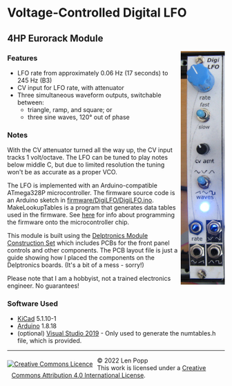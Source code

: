 # Voltage-Controlled Digital LFO

## 4HP Eurorack Module

<img src="DigiLFO.jpg" style="float:right">

### Features
- LFO rate from approximately 0.06 Hz (17 seconds) to 245 Hz (B3)
- CV input for LFO rate, with attenuator
- Three simultaneous waveform outputs, switchable between:
    - triangle, ramp, and square; or
	- three sine waves, 120° out of phase

### Notes
With the CV attenuator turned all the way up, the CV input tracks 1 volt/octave. The LFO can be tuned to play notes below middle C, but due to limited resolution the tuning won't be as accurate as a proper VCO.

The LFO is implemented with an Arduino-compatible ATmega328P microcontroller. The firmware source code is an Arduino sketch in [firmware/DigiLFO/DigiLFO.ino](firmware/DigiLFO/DigiLFO.ino). MakeLookupTables is a program that generates data tables used in the firmware. See [here](https://len42.github.io/Synth/firmware-programming.html) for info about programming the firmware onto the microcontroller chip.

This module is built using the [Delptronics Module Construction Set](https://delptronics.com/module-construction-set.php) which includes PCBs for the front panel controls and other components. The PCB layout file is just a guide showing how I placed the components on the Delptronics boards. (It's a bit of a mess - sorry!)

Please note that I am a hobbyist, not a trained electronics engineer. No guarantees!

### Software Used
* [KiCad](https://www.kicad.org/) 5.1.10-1
* [Arduino](https://www.arduino.cc/) 1.8.18
* (optional) [Visual Studio 2019](https://visualstudio.microsoft.com/) - Only used to generate the numtables.h file, which is provided.

<hr /><div><div style="float:left; padding-right:10px;"><a rel="license" href="http://creativecommons.org/licenses/by/4.0/"><img alt="Creative Commons Licence" style="border-width:0; padding-top:8px;" src="https://i.creativecommons.org/l/by/4.0/88x31.png" /></a></div><div style="padding-left:10px;">© 2022 Len Popp<br />This work is licensed under a <a rel="license" href="http://creativecommons.org/licenses/by/4.0/">Creative Commons Attribution 4.0 International License</a>.</div></div>